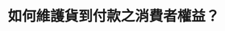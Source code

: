 ---
id: "16"
lang: zh-tw
publish: "TRUE"
description: 「建請主管機關重視FACEBOOK(臉書)購物詐騙一案，研議如何防制與作為，望請各界連署支持」連署案
selected: "FALSE"
blog_selected: "FALSE"
thumbnail: https://cm.pdis.nat.gov.tw/images/post/1gJshgaR7DiO9RnZhxuKsnJC2tZ4XCnX4.jpg
title: 如何維護貨到付款之消費者權益？
introduction:
  content: >-
    某些於FACEBOOK上出現之一頁式購物廣告與粉絲專頁，會假冒台灣各大公司利誘購買，但消費者在收貨付款之後即使發現商品與廣告不符，卻求助無門。因宅配業者與報關行在配送單上標註不得拆封驗貨，導致消費者在還沒看到實品狀況時就得先付款，而根據宅配規章，寄件者必須清楚填寫資料才能配送，但這類購物詐騙的配送單往往只填寫了報關行名稱，消費者最後只能自行成立自救會，收集資料向報關行或消保團體申請退貨退款。

    在此次的會議中便希望能藉由各部會討論來解決這樣的困境，針對提案訴求，交通部已於會議後要求各貨運業者確實依據《汽車運輸業管理規則》第118條之規定，於貨物配送單填寫託運人公司等資料，並另與行政院消費者保護處研議建立貨到付款退款機制，或暫時保留爭議條款之緩衝機制之可行性部分，以維護消費者權益。
color: blue
join:
  type: 提
  title: 建請主管機關重視FACEBOOK(臉書)購物詐騙一案，研議如何防制與作為，望請各界連署支持
  link: https://join.gov.tw/idea/detail/352b4277-dc75-498b-90ae-01e0e648aeff
  image: https://cm.pdis.tw/images/post/16/18TrzStq9STmairmq51AASHW8ZEIhbDnD.jpg
layout: post
departments:
  - 財政部
  - 經濟部
  - 交通部
  - 公平會
embed:
  mind_map:
    links:
      - https://miro.com/app/live-embed/o9J_k0INj2U=/?moveToViewport=35,-2025,4931,2321
  ministry_slide:
    links:
      - https://issuu.com/pdis.tw/docs/2017-08-25______________________.pp
      - https://issuu.com/pdis.tw/docs/2017-08-25________________.pptx_7bb488221bd7c7
      - https://issuu.com/pdis.tw/docs/2017-08-25________________.pptx
      - https://issuu.com/pdis.tw/docs/2017-08-25________________.pptx_9ae47e2a35004a
  transcript:
    links:
      - https://sayit.pdis.nat.gov.tw/2017-08-25-%E9%96%8B%E6%94%BE%E6%94%BF%E5%BA%9C%E8%81%AF%E7%B5%A1%E4%BA%BA%E7%AC%AC%E5%8D%81%E5%85%AD%E6%AC%A1%E5%8D%94%E4%BD%9C%E6%9C%83%E8%AD%B0
---
